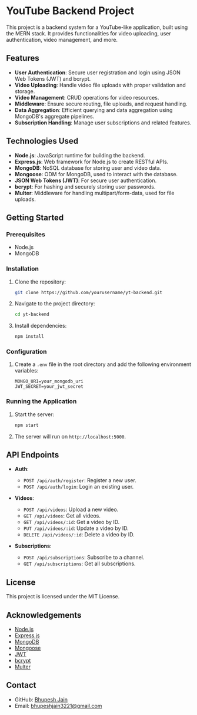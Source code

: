 
# YouTube Backend Project

This project is a backend system for a YouTube-like application, built using the MERN stack. It provides functionalities for video uploading, user authentication, video management, and more.

## Features

- **User Authentication**: Secure user registration and login using JSON Web Tokens (JWT) and bcrypt.
- **Video Uploading**: Handle video file uploads with proper validation and storage.
- **Video Management**: CRUD operations for video resources.
- **Middleware**: Ensure secure routing, file uploads, and request handling.
- **Data Aggregation**: Efficient querying and data aggregation using MongoDB's aggregate pipelines.
- **Subscription Handling**: Manage user subscriptions and related features.

## Technologies Used

- **Node.js**: JavaScript runtime for building the backend.
- **Express.js**: Web framework for Node.js to create RESTful APIs.
- **MongoDB**: NoSQL database for storing user and video data.
- **Mongoose**: ODM for MongoDB, used to interact with the database.
- **JSON Web Tokens (JWT)**: For secure user authentication.
- **bcrypt**: For hashing and securely storing user passwords.
- **Multer**: Middleware for handling multipart/form-data, used for file uploads.

## Getting Started

### Prerequisites

- Node.js
- MongoDB

### Installation

1. Clone the repository:
    ```sh
    git clone https://github.com/yourusername/yt-backend.git
    ```
2. Navigate to the project directory:
    ```sh
    cd yt-backend
    ```
3. Install dependencies:
    ```sh
    npm install
    ```

### Configuration

1. Create a `.env` file in the root directory and add the following environment variables:
    ```plaintext
    MONGO_URI=your_mongodb_uri
    JWT_SECRET=your_jwt_secret
    ```

### Running the Application

1. Start the server:
    ```sh
    npm start
    ```

2. The server will run on `http://localhost:5000`.

## API Endpoints

- **Auth**:
  - `POST /api/auth/register`: Register a new user.
  - `POST /api/auth/login`: Login an existing user.
  
- **Videos**:
  - `POST /api/videos`: Upload a new video.
  - `GET /api/videos`: Get all videos.
  - `GET /api/videos/:id`: Get a video by ID.
  - `PUT /api/videos/:id`: Update a video by ID.
  - `DELETE /api/videos/:id`: Delete a video by ID.

- **Subscriptions**:
  - `POST /api/subscriptions`: Subscribe to a channel.
  - `GET /api/subscriptions`: Get all subscriptions.

## License

This project is licensed under the MIT License.

## Acknowledgements

- [Node.js](https://nodejs.org/)
- [Express.js](https://expressjs.com/)
- [MongoDB](https://www.mongodb.com/)
- [Mongoose](https://mongoosejs.com/)
- [JWT](https://jwt.io/)
- [bcrypt](https://www.npmjs.com/package/bcrypt)
- [Multer](https://www.npmjs.com/package/multer)

## Contact

- GitHub: [Bhupesh Jain](https://github.com/HeyItsMeBJ)
- Email: bhupeshjain3221@gmail.com
